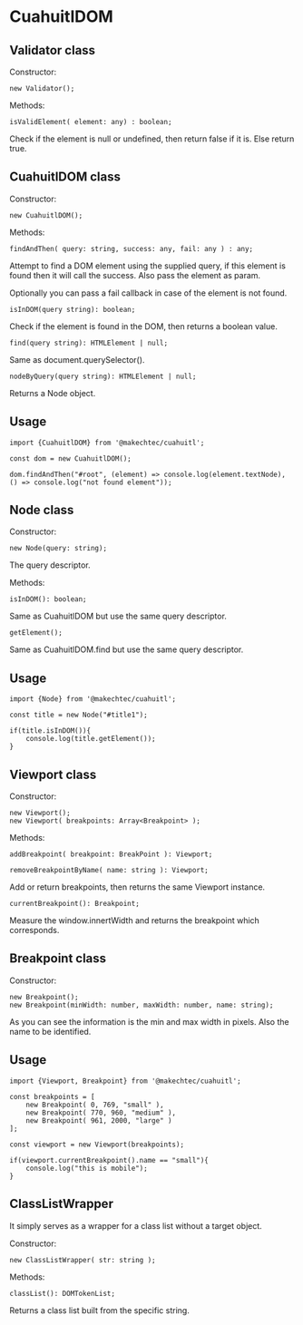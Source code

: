 # CuahuitlDOM #

## Validator class ## 

Constructor:

    new Validator();

Methods:

    isValidElement( element: any) : boolean;

Check if the element is null or undefined, then return false if it is. Else return true.

## CuahuitlDOM class ##

Constructor:

    new CuahuitlDOM();

Methods:

    findAndThen( query: string, success: any, fail: any ) : any;

Attempt to find a DOM element using the supplied query, if this element is found then it will call the success. Also pass the element as param.

Optionally you can pass a fail callback in case of the element is not found.

    isInDOM(query string): boolean;

Check if the element is found in the DOM, then returns a boolean value.

    find(query string): HTMLElement | null;

Same as document.querySelector().

    nodeByQuery(query string): HTMLElement | null;

Returns a Node object.

## Usage ##

    import {CuahuitlDOM} from '@makechtec/cuahuitl';

    const dom = new CuahuitlDOM();
    
    dom.findAndThen("#root", (element) => console.log(element.textNode), () => console.log("not found element"));


## Node class ##

Constructor: 

    new Node(query: string);

The query descriptor.

Methods:

    isInDOM(): boolean;

Same as CuahuitlDOM but use the same query descriptor.

    getElement();

Same as CuahuitlDOM.find but use the same query descriptor.

## Usage ##

    import {Node} from '@makechtec/cuahuitl';

    const title = new Node("#title1");

    if(title.isInDOM()){
        console.log(title.getElement());
    }

## Viewport class ##

Constructor:

    new Viewport();
    new Viewport( breakpoints: Array<Breakpoint> );

Methods:

    addBreakpoint( breakpoint: BreakPoint ): Viewport;

    removeBreakpointByName( name: string ): Viewport;

Add or return breakpoints, then returns the same Viewport instance.

    currentBreakpoint(): Breakpoint;

Measure the window.innertWidth and returns the breakpoint which corresponds.

## Breakpoint class ##

Constructor:

    new Breakpoint();
    new Breakpoint(minWidth: number, maxWidth: number, name: string);

As you can see the information is the min and max width in pixels. Also the name to be identified.

## Usage ##

    import {Viewport, Breakpoint} from '@makechtec/cuahuitl';

    const breakpoints = [
        new Breakpoint( 0, 769, "small" ),
        new Breakpoint( 770, 960, "medium" ),
        new Breakpoint( 961, 2000, "large" )
    ];

    const viewport = new Viewport(breakpoints);

    if(viewport.currentBreakpoint().name == "small"){
        console.log("this is mobile");
    }

## ClassListWrapper ##

It simply serves as a wrapper for a class list without a target object.

Constructor:

    new ClassListWrapper( str: string );

Methods:

    classList(): DOMTokenList;

Returns a class list built from the specific string.